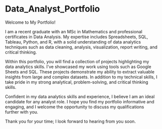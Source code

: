 # Data_Analyst_Portfolio


Welcome to My Portfolio!

I am a recent graduate with an MSc in Mathematics and professional certificates in Data Analysis. My expertise includes Spreadsheets, SQL, Tableau, Python, and R, with a solid understanding of data analytics techniques such as data cleaning, analysis, visualization, report writing, and critical thinking.

Within this portfolio, you will find a collection of projects highlighting my data analytics skills. I've showcased my work using tools such as Google Sheets and SQL. These projects demonstrate my ability to extract valuable insights from large and complex datasets.
In addition to my technical skills, I take pride in my strong analytical, problem-solving, and critical thinking skills. 

Confident in my data analytics skills and experience, I believe I am an ideal candidate for any analyst role. I hope you find my portfolio informative and engaging, and I welcome the opportunity to discuss my qualifications further with you.

Thank you for your time; I look forward to hearing from you soon.
